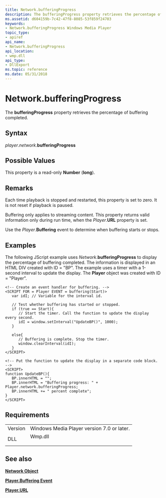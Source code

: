 ```yaml
---
title: Network.bufferingProgress
description: The bufferingProgress property retrieves the percentage of buffering completed.
ms.assetid: d604159b-7c42-47f8-8085-53f859f24703
keywords:
- Network.bufferingProgress Windows Media Player
topic_type:
- apiref
api_name:
- Network.bufferingProgress
api_location:
- wmp.dll
api_type:
- DllExport
ms.topic: reference
ms.date: 05/31/2018
---
```


# Network.bufferingProgress

The **bufferingProgress** property retrieves the percentage of buffering completed.

## Syntax

*player*.*network*.**bufferingProgress**

## Possible Values

This property is a read-only **Number** (**long**).

## Remarks

Each time playback is stopped and restarted, this property is set to zero. It is not reset if playback is paused.

Buffering only applies to streaming content. This property returns valid information only during run time, when the *Player*.**URL** property is set.

Use the *Player*.****Buffering**** event to determine when buffering starts or stops.

## Examples

The following JScript example uses *Network*.**bufferingProgress** to display the percentage of buffering completed. The information is displayed in an HTML DIV created with ID = "BP". The example uses a timer with a 1-second interval to update the display. The **Player** object was created with ID = "Player".


```JScript
<!-- Create an event handler for buffering. -->
<SCRIPT FOR = Player EVENT = buffering(Start)>
   var idI; // Variable for the interval id.

   // Test whether buffering has started or stopped.
   if (true == Start){ 
      // Start the timer. Call the function to update the display every second.
      idI = window.setInterval("UpdateBP()", 1000);
   }

   else{
      // Buffering is complete. Stop the timer.
      window.clearInterval(idI);
   }
</SCRIPT>

<!-- Put the function to update the display in a separate code block. -->
<SCRIPT>
function UpdateBP(){
   BP.innerHTML = "";
   BP.innerHTML = "Buffering progress: " + Player.network.bufferingProgress;
   BP.innerHTML += " percent complete";
}
</SCRIPT>

```



## Requirements



|                    |                                                                                    |
|--------------------|------------------------------------------------------------------------------------|
| Version<br/> | Windows Media Player version 7.0 or later.<br/>                              |
| DLL<br/>     | <dl> <dt>Wmp.dll</dt> </dl> |



## See also

<dl> <dt>

[**Network Object**](network-object.md)
</dt> <dt>

[**Player.Buffering Event**](player-player-buffering.md)
</dt> <dt>

[**Player.URL**](player-url.md)
</dt> </dl>

 

 





